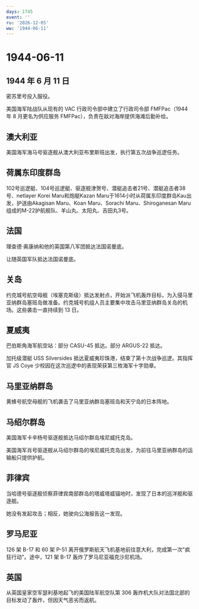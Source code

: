 ```yaml
---
days: 1745
event: ''
ru: '2026-12-05'
ww: '1944-06-11'
---
```


# 1944-06-11

## 1944 年 6 月 11 日

密苏里号投入服役。

美国海军陆战队从现有的 VAC 行政司令部中建立了行政司令部 FMFPac（1944 年
8 月更名为供应服务 FMFPac），负责在敌对海岸提供海滩后勤补给。

## 澳大利亚

美国海军海马号驱逐舰从澳大利亚布里斯班出发，执行第五次战争巡逻任务。

## 荷属东印度群岛

102号巡逻艇、104号巡逻艇、驱逐舰津贺号、潜艇追击者21号、潜艇追击者38号、netlayer
Korei Maru和炮艇Kazan
Maru于1614小时从荷属东印度群岛Kau出发，护送由Akagisan Maru、Koan
Maru、Sorachi Maru、Shiroganesan
Maru组成的M-22护航舰队、羊山丸、太阳丸、吉田丸3号。

## 法国

理查德·奥康纳和他的英国第八军团抵达法国诺曼底。

让随英国军队抵达法国诺曼底。

## 关岛

约克城号航空母舰（埃塞克斯级）抵达发射点，开始派飞机轰炸目标，为入侵马里亚纳群岛塞班岛做准备。约克城号机组人员主要集中攻击马里亚纳群岛关岛的机场。这些袭击一直持续到
13 日。

## 夏威夷

巴伯斯角海军航空站：部分 CASU-45 抵达。部分 ARGUS-22 抵达。

加托级潜艇 USS Silversides
抵达夏威夷珍珠港，结束了第十次战争巡逻。其指挥官 JS Coye
少校因在这次巡逻中的表现荣获第三枚海军十字勋章。

## 马里亚纳群岛

黄蜂号航空母舰的飞机袭击了马里亚纳群岛塞班岛和天宁岛的日本阵地。

## 马绍尔群岛

美国海军卡辛杨号驱逐舰抵达马绍尔群岛埃尼威托克岛。

美国海军肖号驱逐舰从马绍尔群岛的埃尼威托克岛出发，为前往马里亚纳群岛的运输船只提供护航。

## 菲律宾

当哈德号驱逐舰侦察菲律宾南部群岛的塔威塔威锚地时，发现了日本的巡洋舰和驱逐舰。

她没有发起攻击；相反，她驶向公海报告这一发现。

## 罗马尼亚

126 架 B-17 和 60 架 P-51
离开俄罗斯航天飞机基地前往意大利，完成第一次"疯狂行动"。途中，121 架
B-17 轰炸了罗马尼亚福克沙尼机场。

## 英国

从英国皇家空军瑟利基地起飞的美国陆军航空队第 306
轰炸机大队对法国北部的目标发动了轰炸，但因天气恶劣而返航。